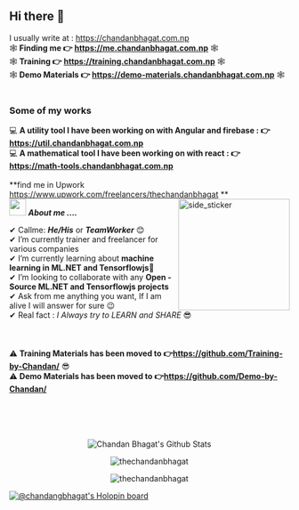 ## Hi there 👋   
I usually write at  : https://chandanbhagat.com.np  
🕸 **Finding me 👉 https://me.chandanbhagat.com.np** 🕸  
🕸 **Training 👉 https://training.chandanbhagat.com.np** 🕸  
🕸 **Demo Materials 👉 https://demo-materials.chandanbhagat.com.np** 🕸  
<br>  
### Some of my works
💻 **A utility tool I have been working on with Angular and firebase : 👉https://util.chandanbhagat.com.np**   
💻 **A mathematical tool I have been working on with react : 👉https://math-tools.chandanbhagat.com.np**   
<br>
**find me in Upwork https://www.upwork.com/freelancers/thechandanbhagat **
<br>
<img align="right" width=200px height=200px alt="side_sticker" src="https://media.giphy.com/media/TEnXkcsHrP4YedChhA/giphy.gif" />
<img src="https://media.giphy.com/media/iY8CRBdQXODJSCERIr/giphy.gif" width="30px" height="30px">&nbsp;***About me ....***

✔ Callme: ***He/His*** or ***TeamWorker*** 😊 <br>
✔ I’m currently trainer and freelancer for various companies<br>
✔ I’m currently learning about **machine learning in ML.NET and Tensorflowjs**🥰<br>
✔ I’m looking to collaborate with any **Open - Source ML.NET and Tensorflowjs projects**<br>
✔ Ask from me anything you want, If I am alive I will answer for sure 😉<br>
✔ Real fact : *I Always try to LEARN and SHARE* 😎<br><br><br><br>
⚠ **Training Materials has been moved to 👉https://github.com/Training-by-Chandan/**  😎  
⚠ **Demo Materials has been moved to 👉https://github.com/Demo-by-Chandan/**   
<br><br><br><br>

<p align='center'>
  <img align="center" src="https://github-readme-stats.vercel.app/api?username=thechandanbhagat&show_icons=true&title_color=fff&icon_color=79ff97&text_color=efefef&bg_color=24292e" alt="Chandan Bhagat's Github Stats">
</p>

<p align='center'>
  <img align="center" src="https://github-readme-stats.vercel.app/api/top-langs?username=thechandanbhagat&show_icons=true&locale=en&layout=compact&theme=chartreuse-dark" alt="thechandanbhagat" />  
</p>      
  
<p align='center'>  
   <img align="center" src="https://github-profile-trophy.vercel.app/?username=thechandanbhagat&theme=juicyfresh&no-bg=true" alt="thechandanbhagat" />  

</p>

<p>

[![@chandangbhagat's Holopin board](https://holopin.io/api/user/board?user=chandangbhagat)](https://holopin.io/@chandangbhagat)
</p>
